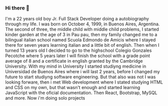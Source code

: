 ### Hi there 👋

I'm a 22 years old boy Jr. Full Stack Developer doing a autobiography through my life.
I was born on October 4, 1999, in Buenos Aires, Argentina. The second of three, the middle child with middle child problems, I started kinder garden at the age of 3 in Pau pau, then my family changed me to a bilingual italian school named Scuola Edmondo de Amicis where I stayed there for seven years learning italian and a little bit of english. Then when I turned 13 years old I decided to go to the highschool Colegio Gonzales Pecotche where 5 years later I will finish the school with a grade point average of 8 and a certificate in english granted by the Cambridge University. 
With my mind in University I started studiyng medicine in Universidad de Buenos Aires where i will last 2 years, before I changed my future to start studiyng
software engineering. But that also was not I was looking forware, then i met Web development where I stated studying HTML and CSS on my own, but that wasn't enough and started learning JavaScript with the oficial documentation. Then React, Bootstrap, MySQL and more.
Now i'm doing solo projects
<!--
**MauricioHunau4/MauricioHunau4** is a ✨ _special_ ✨ repository because its `README.md` (this file) appears on your GitHub profile.

Here are some ideas to get you started:

- 🔭 I’m currently working on ...
- 🌱 I’m currently learning ...
- 👯 I’m looking to collaborate on ...
- 🤔 I’m looking for help with ...
- 💬 Ask me about ...
- 📫 How to reach me: ...
- 😄 Pronouns: ...
- ⚡ Fun fact: ...
-->
